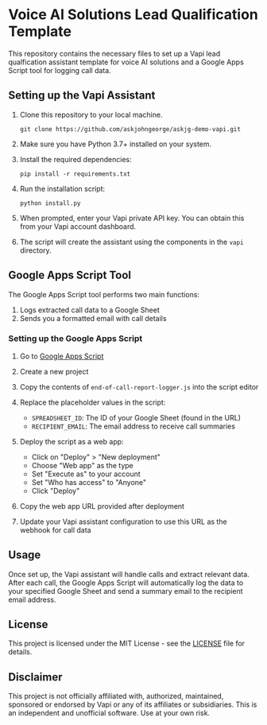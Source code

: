 # Voice AI Solutions Lead Qualification Template

This repository contains the necessary files to set up a Vapi lead qualfication assistant template for voice AI solutions and a Google Apps Script tool for logging call data.

## Setting up the Vapi Assistant

1. Clone this repository to your local machine.

   ```
   git clone https://github.com/askjohngeorge/askjg-demo-vapi.git
   ```

2. Make sure you have Python 3.7+ installed on your system.

3. Install the required dependencies:

   ```
   pip install -r requirements.txt
   ```

4. Run the installation script:

   ```
   python install.py
   ```

5. When prompted, enter your Vapi private API key. You can obtain this from your Vapi account dashboard.

6. The script will create the assistant using the components in the `vapi` directory.

## Google Apps Script Tool

The Google Apps Script tool performs two main functions:

1. Logs extracted call data to a Google Sheet
2. Sends you a formatted email with call details

### Setting up the Google Apps Script

1. Go to [Google Apps Script](https://script.google.com/)

2. Create a new project

3. Copy the contents of `end-of-call-report-logger.js` into the script editor

4. Replace the placeholder values in the script:
   - `SPREADSHEET_ID`: The ID of your Google Sheet (found in the URL)
   - `RECIPIENT_EMAIL`: The email address to receive call summaries

5. Deploy the script as a web app:
   - Click on "Deploy" > "New deployment"
   - Choose "Web app" as the type
   - Set "Execute as" to your account
   - Set "Who has access" to "Anyone"
   - Click "Deploy"

6. Copy the web app URL provided after deployment

7. Update your Vapi assistant configuration to use this URL as the webhook for call data

## Usage

Once set up, the Vapi assistant will handle calls and extract relevant data. After each call, the Google Apps Script will automatically log the data to your specified Google Sheet and send a summary email to the recipient email address.

## License

This project is licensed under the MIT License - see the [LICENSE](LICENSE) file for details.

## Disclaimer

This project is not officially affiliated with, authorized, maintained, sponsored or endorsed by Vapi or any of its affiliates or subsidiaries. This is an independent and unofficial software. Use at your own risk.
